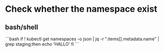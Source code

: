 # Check whether the namespace exist
## bash/shell

´´´bash
if ! kubectl get namespaces -o json | jq -r ".items[].metadata.name" | grep staging;then
  echo 'HALLO'
fi
´´´
